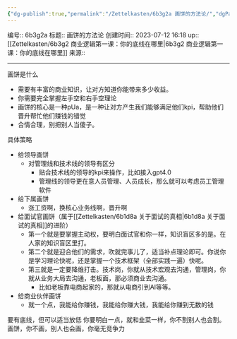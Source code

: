 ```yaml
---
{"dg-publish":true,"permalink":"/Zettelkasten/6b3g2a 画饼的方法论/","dgPassFrontmatter":true}
---
```


编号:: 6b3g2a
标题:: 画饼的方法论
创建时间:: 2023-07-12 16:18
up:: [[Zettelkasten/6b3g2 商业逻辑第一课：你的底线在哪里\|6b3g2 商业逻辑第一课：你的底线在哪里]]
来源:: 

---
画饼是什么
- 需要有丰富的商业知识，让对方知道你能带来多少收益。
- 你需要完全掌握左手空和右手空理论
- 画饼的核心是一种pUa，是一种让对方产生我们能够满足他们kpi，帮助他们晋升帮忙他们赚钱的错觉
- 合情合理，别把别人当傻子。

具体策略
- 给领导画饼
	- 对管理线和技术线的领导有区分
		- 贴合技术线的领导的kpi来操作，比如接入gpt4.0
		- 管理线的领导更在意人员管理、人员成长，那么就可以考虑员工管理软件
- 给下属画饼
	- 涨工资啊，换核心业务线啊，晋升啊
- 给面试官画饼（属于[[Zettelkasten/6b1d8a 关于面试的真相\|6b1d8a 关于面试的真相]]的进阶）
	- 第一个就是要掌握主动权，要明白面试官和你一样，知识盲区多的是。在人家的知识盲区里打。
	- 第二个就是迎合他们的需求，吹就完事儿了，适当补点理论即可。你说你是学习理论快呢，还是掌握一个技术框架（全部实践一遍）快呢。
	- 第三就是一定要降维打击。技术岗，你就从技术宏观去沟通，管理岗，你就从业务大局去沟通，老板面，那必须商业去沟通。
		- 比如老板靠电商起家的，那就从电商引到AI等等。
- 给商业伙伴画饼
	- 就一个点，我能给你赚钱，我能给你赚大钱，我能给你赚到无数的钱

要有底线，但可以适当放低
你要明白一点，就和韭菜一样，你不割别人也会割。画饼，你不画，别人也会画，你毫无竞争力